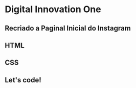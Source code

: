# Digital Innovation One

## Recriado a Paginal Inicial do Instagram

## HTML 
## CSS

## Let's code!
